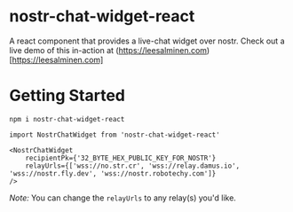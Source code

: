 # nostr-chat-widget-react

A react component that provides a live-chat widget over nostr. Check out a live demo of this in-action at (https://leesalminen.com)[https://leesalminen.com]

# Getting Started

```
npm i nostr-chat-widget-react
```

```
import NostrChatWidget from 'nostr-chat-widget-react'

<NostrChatWidget
    recipientPk={'32_BYTE_HEX_PUBLIC_KEY_FOR_NOSTR'}
    relayUrls={['wss://no.str.cr', 'wss://relay.damus.io', 'wss://nostr.fly.dev', 'wss://nostr.robotechy.com']} 
/>
```

*Note:* You can change the `relayUrls` to any relay(s) you'd like.
